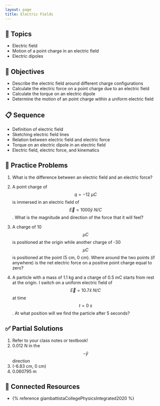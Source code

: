 ```yaml
---
layout: page
title: Electric Fields
---
```


## 🔖 Topics

* Electric field
* Motion of a point charge in an electric field
* Electric dipoles

## 🎯 Objectives

* Describe the electric field around different charge configurations
* Calculate the electric force on a point charge due to an electric field
* Calculate the torque on an electric dipole
* Determine the motion of an point charge within a uniform electric field

## 📋 Sequence

* Definition of electric field
* Sketching electric field lines
* Relation between electric field and electric force
* Torque on an electric dipole in an electric field
* Electric field, electric force, and kinematics

## 📝 Practice Problems

1. What is the difference between an electric field and an electric force?

1. A point charge of $$q = -12 \: \mu C$$ is immersed in an electric field of $$\vec{E} = 1000 \hat{y} \: N/C$$. What is the magnitude and direction of the force that it will feel?

1. A charge of 10 $$\mu C$$ is positioned at the origin while another charge of -30 $$\mu C$$ is positioned at the point (5 cm, 0 cm). Where around the two points (if anywhere) is the net electric force on a positive point charge equal to zero?

1. A particle with a mass of 1.1 kg and a charge of 0.5 mC starts from rest at the origin. I switch on a uniform electric field of $$\vec{E} = 10.7 \hat{x} \: N/C$$ at time $$t = 0 \: s$$. At what position will we find the particle after 5 seconds?

## ✅ Partial Solutions

1. Refer to your class notes or textbook!
1. 0.012 N in the $$-\hat{y}$$ direction
1. (-6.83 cm, 0 cm)
1. 0.060795 m

## 📘 Connected Resources

* {% reference giambattistaCollegePhysicsIntegrated2020 %}
